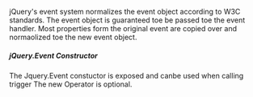 jQuery's event system normalizes the event object according to W3C standards. The event object is guaranteed toe be passed toe the event handler. Most properties form the original event are copied over and normaolized toe the new event object.

##### jQuery.Event Constructor

The Jquery.Event constuctor is exposed and canbe used when calling trigger The new Operator is optional.
